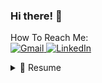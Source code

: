 ### Hi there! 👋 

How To Reach Me: <br>
<a href="mailto:teresamei935@gmail.com"> <img alt="Gmail" src="https://img.shields.io/badge/Gmail-D14836?style=for-the-badge&logo=gmail&logoColor=white" /> </a>
<a href="https://www.linkedin.com/in/teresa-mei-b90364215/"><img alt="LinkedIn" src="https://img.shields.io/badge/linkedin%20-%230077B5.svg?&style=for-the-badge&logo=linkedin&logoColor=white"/></a>

<details>
  <summary>📃 Resume</summary>
  
## Education
- 📖 **Computer Science Major, Entrepreneurship and Innovation Minor**\
📆 2019 - 2023\
📍 **University of the San Francisco** - San Francisco, California



https://www.linkedin.com/in/teresa-mei-b90364215/
